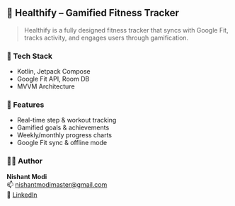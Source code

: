 ## 💪 Healthify – Gamified Fitness Tracker 

> Healthify is a fully designed fitness tracker that syncs with Google Fit, tracks activity, and engages users through gamification.

### 🔧 Tech Stack
- Kotlin, Jetpack Compose
- Google Fit API, Room DB
- MVVM Architecture

### 🌟 Features
- Real-time step & workout tracking
- Gamified goals & achievements
- Weekly/monthly progress charts
- Google Fit sync & offline mode


### 👨‍💻 Author
**Nishant Modi**  
📫 [nishantmodimaster@gmail.com](mailto:nishantmodimaster@gmail.com)  
🔗 [LinkedIn](https://linkedin.com/in/nishantmodi92)
